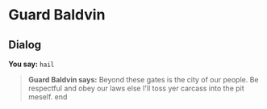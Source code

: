 # Guard Baldvin


## Dialog

**You say:** `hail`



>**Guard Baldvin says:** Beyond these gates is the city of our people. Be respectful and obey our laws else I'll toss yer carcass into the pit meself.
end
